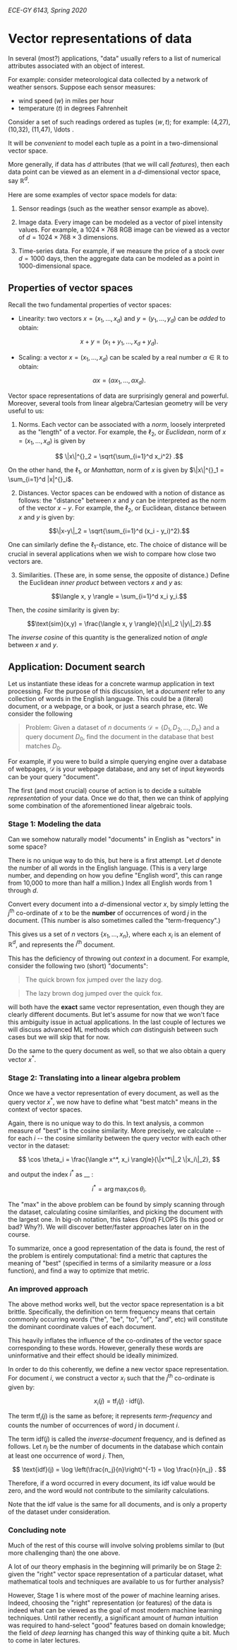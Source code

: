 _ECE-GY 6143, Spring 2020_

# Vector representations of data

In several (most?) applications, "data" usually refers to a list of numerical attributes associated with an object of interest.

For example: consider meteorological data collected by a network of weather sensors. Suppose each sensor measures:

- wind speed ($w$) in miles per hour
- temperature ($t$) in degrees Fahrenheit

Consider a set of such readings ordered as tuples $(w,t)$; for example: (4,27), (10,32), (11,47), \ldots .

It will be *convenient* to model each tuple as a point in a two-dimensional vector space.

More generally, if data has $d$ attributes (that we will call *features*), then each data point can be viewed as an element in a $d$-dimensional vector space, say $\mathbb{R}^d$.

Here are some examples of vector space models for data:

  1. Sensor readings (such as the weather sensor example as above).

  2. Image data. Every image can be modeled as a vector of pixel intensity values. For example, a $1024 \times 768$ RGB image can be viewed as a vector of $d = 1024 \times 768 \times 3$ dimensions.

  3. Time-series data. For example, if we measure the price of a stock over $d = 1000$ days, then the aggregate data can be modeled as a point in 1000-dimensional space.

## Properties of vector spaces

Recall the two fundamental properties of vector spaces:

* Linearity: two vectors $x = (x_1, \ldots, x_d)$ and $y = (y_1, \ldots, y_d)$ can be *added* to obtain:

$$x + y = (x_1 + y_1, \ldots, x_d + y_d).$$

* Scaling: a vector $x = (x_1, \ldots, x_d)$ can be scaled by a real number $\alpha \in \mathbb{R}$ to obtain:

$$\alpha x = (\alpha x_1, \ldots, \alpha x_d).$$

Vector space representations of data are surprisingly general and powerful. Moreover, several tools from linear algebra/Cartesian geometry will be very useful to us:

  1. Norms. Each vector can be associated with a *norm*, loosely interpreted as the "length" of a vector. For example, the $\ell_2$, or *Euclidean*, norm of $x = (x_1, \ldots, x_d)$ is given by

  $$ \|x\|^{}_2 = \sqrt{\sum_{i=1}^d x_i^2} .$$

  On the other hand, the $\ell_1$, or *Manhattan*, norm of $x$ is given by  $\|x\|^{}_1 = \sum_{i=1}^d |x|^{}_i$.

  2. Distances. Vector spaces can be endowed with a notion of distance as follows: the "distance" between $x$ and $y$ can be interpreted as the norm of the vector $x-y$. For example, the $\ell_2$, or Euclidean, distance between $x$ and $y$ is given by:

  $$\|x-y\|_2 = \sqrt{\sum_{i=1}^d (x_i - y_i)^2}.$$

  One can similarly define the $\ell_1$-distance, etc. The choice of distance will be crucial in several applications when we wish to compare how close two vectors are.

  3. Similarities. (These are, in some sense, the opposite of distance.) Define the Euclidean *inner product* between vectors $x$ and $y$ as:

  $$\langle x, y \rangle = \sum_{i=1}^d x_i y_i.$$

  Then, the *cosine* similarity is given by:

  $$\text{sim}(x,y) =  \frac{\langle x, y \rangle}{\|x\|_2 \|y\|_2}.$$

  The _inverse cosine_ of this quantity is the generalized notion of *angle* between $x$ and $y$.

## Application: Document search

Let us instantiate these ideas for a concrete warmup application in text processing. For the purpose of this discussion, let a *document* refer to any collection of words in the English language. This could be a (literal) document, or a webpage, or a book, or just a search phrase, etc. We consider the following

> Problem: Given a dataset of $n$ documents $\mathcal{D} = \{D_1, D_2, \ldots, D_n\}$ and a query document $D_0$, find the document in the database that best matches $D_0$.

For example, if you were to build a simple querying engine over a database of webpages, $\mathcal{D}$ is your webpage database, and any set of input keywords can be your query "document".

The first (and most crucial) course of action is to decide a suitable *representation* of your data. Once we do that, then we can think of applying some combination of the aforementioned linear algebraic tools.

### Stage 1: Modeling the data

Can we somehow naturally model "documents" in English as "vectors" in some space?

There is no unique way to do this, but here is a first attempt. Let $d$ denote the number of all words in the English language. (This is a very large number, and depending on how you define "English word", this can range from 10,000 to more than half a million.) Index all English words from 1 through $d$.

Convert every document into a $d$-dimensional vector $x$, by simply letting the $j^\textrm{th}$ co-ordinate of $x$ to be the **number** of occurrences of word $j$ in the document. (This number is also sometimes called the "term-frequency".)

This gives us a set of $n$ vectors $\{x_1, \ldots, x_n\}$, where each $x_i$ is an element of $\mathbb{R}^d$, and represents the $i^\textrm{th}$ document.

This has the deficiency of throwing out *context* in a document. For example, consider the following two (short) "documents":

> The quick brown fox jumped over the lazy dog.

> The lazy brown dog jumped over the quick fox.

will both have the **exact** same vector representation, even though they are clearly different documents. But let's assume for now that we won't face this ambiguity issue in actual applications. In the last couple of lectures we will discuss advanced ML methods which *can* distinguish between such cases but we will skip that for now.

Do the same to the query document as well, so that we also obtain a query vector $x^*$.

### Stage 2: Translating into a linear algebra problem

Once we have a vector representation of every document, as well as the query vector $x^*$, we now have to define what "best match" means in the context of vector spaces.

Again, there is no unique way to do this. In text analysis, a common measure of "best" is the cosine similarity. More precisely, we calculate -- for each $i$ -- the cosine similarity between the query vector with each other vector in the dataset:

$$
\cos \theta_i = \frac{\langle x^*, x_i \rangle}{\|x^*\|_2 \|x_i\|_2},
$$

and output the index $i^*$ as __ :

$$
i^* = \arg \max_i \cos \theta_i .
$$

The "max" in the above problem can be found by simply scanning through the dataset, calculating cosine similarities, and picking the document with the largest one. In big-oh notation, this takes $O(nd)$ FLOPS (Is this good or bad? Why?). We will discover better/faster approaches later on in the course.

To summarize, once a good representation of the data is found, the rest of the problem is entirely computational: find a metric that captures the meaning of "best" (specified in terms of a similarity measure or a *loss* function), and find a way to optimize that metric.

### An improved approach

The above method works well, but the vector space representation is a bit brittle. Specifically, the definition on term frequency means that certain commonly occurring words ("the", "be", "to", "of", "and", etc) will constitute the dominant coordinate values of each document.

This heavily inflates the influence of the co-ordinates of the vector space corresponding to these words. However, generally these words are uninformative and their effect should be ideally minimized.

In order to do this coherently, we define a new vector space representation. For document $i$, we construct a vector $x_i$ such that the $j^\textrm{th}$ co-ordinate is given by:

$$
x_i(j) = \text{tf}_i (j) \cdot \text{idf}(j).
$$

The term $\text{tf}_i (j)$ is the same as before; it represents *term-frequency* and counts the number of occurrences of word $j$ in document $i$.

The term $\text{idf}(j)$ is called the *inverse-document* frequency, and is defined as follows. Let $n_j$ be the number of documents in the database which contain at least one occurrence of word $j$. Then,

$$
\text{idf}(j) = \log \left(\frac{n_j}{n}\right)^{-1} = \log \frac{n}{n_j} .
$$

Therefore, if a word occurred in every document, its idf value would be zero, and the word would not contribute to the similarity calculations.

Note that the idf value is the same for all documents, and is only a property of the dataset under consideration.

### Concluding note

Much of the rest of this course will involve solving problems similar to (but more challenging than) the one above.

A lot of our theory emphasis in the beginning will primarily be on Stage 2: given the "right" vector space representation of a particular dataset, what mathematical tools and techniques are available to us for further analysis?

However, Stage 1 is where most of the power of machine learning arises. Indeed, choosing the "right" representation (or features) of the data is indeed what can be viewed as the goal of most modern machine learning techniques. Until rather recently, a significant amount of *human* intuition was required to hand-select "good" features based on domain knowledge; the field of *deep learning* has changed this way of thinking quite a bit. Much to come in later lectures.
